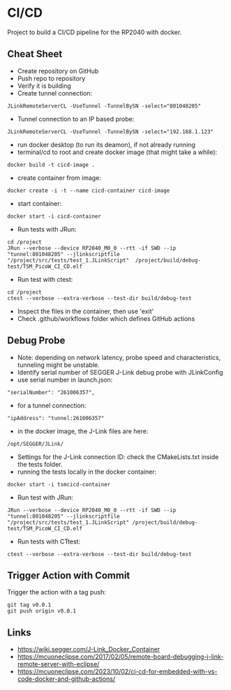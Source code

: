 # CI/CD
Project to build a CI/CD pipeline for the RP2040 with docker.

## Cheat Sheet
- Create repository on GitHub
- Push repo to repository
- Verify it is building
- Create tunnel connection:
```
JLinkRemoteServerCL -UseTunnel -TunnelBySN -select="801048205"
```
- Tunnel connection to an IP based probe:
```
JLinkRemoteServerCL -UseTunnel -TunnelBySN -select="192.168.1.123"
```
- run docker desktop (to run its deamon), if not already running
- terminal/cd to root and create docker image (that might take a while):
```
docker build -t cicd-image .
```
- create container from image:
```
docker create -i -t --name cicd-container cicd-image
```
 
- start container:
```
docker start -i cicd-container
```

- Run tests with JRun:
```
cd /project
JRun --verbose --device RP2040_M0_0 --rtt -if SWD --ip "tunnel:801048205" --jlinkscriptfile "/project/src/tests/test_1.JLinkScript"  /project/build/debug-test/TSM_PicoW_CI_CD.elf
```

- Run test with ctest:
```
cd /project
ctest --verbose --extra-verbose --test-dir build/debug-test
```

- Inspect the files in the container, then use 'exit'
- Check .github/workflows folder which defines GitHub actions

## Debug Probe
- Note: depending on network latency, probe speed and characteristics, tunneling might be unstable.
- Identify serial number of SEGGER J-Link debug probe with JLinkConfig
- use serial number in launch.json:
```
"serialNumber": "261006357",
```
- for a tunnel connection:
```
"ipAddress": "tunnel:261006357"
```
- in the docker image, the J-Link files are here:
```
/opt/SEGGER/JLink/
```
- Settings for the J-Link connection ID: check the CMakeLists.txt inside the tests folder.
- running the tests locally in the docker container:
```
docker start -i tsmcicd-container
```
- Run test with JRun:
```
JRun --verbose --device RP2040_M0_0 --rtt -if SWD --ip "tunnel:801048205" --jlinkscriptfile "/project/src/tests/test_1.JLinkScript" /project/build/debug-test/TSM_PicoW_CI_CD.elf
```
- Run tests with CTtest:
```
ctest --verbose --extra-verbose --test-dir build/debug-test
```

## Trigger Action with Commit
Trigger the action with a tag push:
```
git tag v0.0.1
git push origin v0.0.1
```
## Links
- https://wiki.segger.com/J-Link_Docker_Container
- https://mcuoneclipse.com/2017/02/05/remote-board-debugging-j-link-remote-server-with-eclipse/
- https://mcuoneclipse.com/2023/10/02/ci-cd-for-embedded-with-vs-code-docker-and-github-actions/

